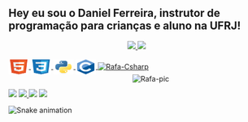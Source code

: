 
## Hey eu sou o Daniel Ferreira, instrutor de programação para crianças e aluno na UFRJ!
<div align="center">
  <a href="https://github.com/Danib0y97">
  <img height="180em" src="https://github-readme-stats.vercel.app/api?username=Danib0y97&show_icons=true&theme=dracula&include_all_commits=true&count_private=true"/>
  <img height="180em" src="https://github-readme-stats.vercel.app/api/top-langs/?username=Danib0y97&layout=compact&langs_count=7&theme=dracula"/>
</div>
  <div style="display: inline_block"><br>
  <img align="center" alt="Rafa-HTML" height="30" width="40" src="https://raw.githubusercontent.com/devicons/devicon/master/icons/html5/html5-original.svg">
  <img align="center" alt="Rafa-CSS" height="30" width="40" src="https://raw.githubusercontent.com/devicons/devicon/master/icons/css3/css3-original.svg">
  <img align="center" alt="Rafa-Python" height="30" width="40" src="https://raw.githubusercontent.com/devicons/devicon/master/icons/python/python-original.svg">
  <img align="center" alt="Rafa-Csharp" height="30" width="40" src="https://raw.githubusercontent.com/devicons/devicon/master/icons/c/c-original.svg">
  <img align="center" alt="Rafa-Csharp" height="30" width="40"src="https://cdn.jsdelivr.net/gh/devicons/devicon/icons/mysql/mysql-original.svg">
  
  <img align="right"  alt="Rafa-pic" height="250" width="260" src= "https://media.giphy.com/media/gUgWsXNbTvkh4rmTlM/giphy.gif">
</div>

  ##  
  
<div> 
  <a href="https://instagram.com/danib0y97" target="_blank"><img src="https://img.shields.io/badge/-Instagram-%23E4405F?style=for-the-badge&logo=instagram&logoColor=white" target="_blank"></a>
 <a href="https://t.me/Danib0y97" target="_blank"><img src= https://img.shields.io/badge/Telegram-2CA5E0?style=for-the-badge&logo=telegram&logoColor=white
 </a>
  <a href = "mailto:jc358600@gmail.com"><img src="https://img.shields.io/badge/-Gmail-%23333?style=for-the-badge&logo=gmail&logoColor=white" target="_blank"></a>
  <a href="https://www.linkedin.com/in/daniel-ferreira-23785a1aa/" target="_blank"><img src="https://img.shields.io/badge/-LinkedIn-%230077B5?style=for-the-badge&logo=linkedin&logoColor=white" target="_blank"></a>
   
   ![Snake animation](https://github.com/Danib0y97/Danib0y97/blob/output/github-contribution-grid-snake.svg)
  </div>
